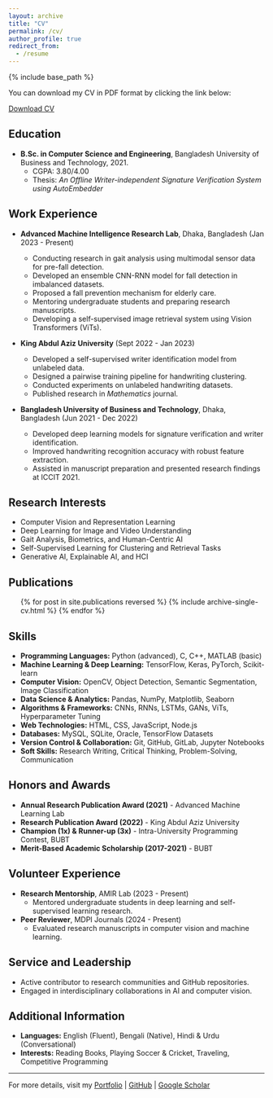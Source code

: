 ```yaml
---
layout: archive
title: "CV"
permalink: /cv/
author_profile: true
redirect_from:
  - /resume
---
```


{% include base_path %}

You can download my CV in PDF format by clicking the link below:

[Download CV](files/Academic_CV.pdf)

## Education

- **B.Sc. in Computer Science and Engineering**, Bangladesh University of Business and Technology, 2021.
  - CGPA: 3.80/4.00
  - Thesis: _An Offline Writer-independent Signature Verification System using AutoEmbedder_

## Work Experience

- **Advanced Machine Intelligence Research Lab**, Dhaka, Bangladesh (Jan 2023 - Present)

  - Conducting research in gait analysis using multimodal sensor data for pre-fall detection.
  - Developed an ensemble CNN-RNN model for fall detection in imbalanced datasets.
  - Proposed a fall prevention mechanism for elderly care.
  - Mentoring undergraduate students and preparing research manuscripts.
  - Developing a self-supervised image retrieval system using Vision Transformers (ViTs).

- **King Abdul Aziz University** (Sept 2022 - Jan 2023)

  - Developed a self-supervised writer identification model from unlabeled data.
  - Designed a pairwise training pipeline for handwriting clustering.
  - Conducted experiments on unlabeled handwriting datasets.
  - Published research in _Mathematics_ journal.

- **Bangladesh University of Business and Technology**, Dhaka, Bangladesh (Jun 2021 - Dec 2022)
  - Developed deep learning models for signature verification and writer identification.
  - Improved handwriting recognition accuracy with robust feature extraction.
  - Assisted in manuscript preparation and presented research findings at ICCIT 2021.

## Research Interests

- Computer Vision and Representation Learning
- Deep Learning for Image and Video Understanding
- Gait Analysis, Biometrics, and Human-Centric AI
- Self-Supervised Learning for Clustering and Retrieval Tasks
- Generative AI, Explainable AI, and HCI

## Publications

<ul>{% for post in site.publications reversed %}
  {% include archive-single-cv.html %}
{% endfor %}</ul>

## Skills

- **Programming Languages:** Python (advanced), C, C++, MATLAB (basic)
- **Machine Learning & Deep Learning:** TensorFlow, Keras, PyTorch, Scikit-learn
- **Computer Vision:** OpenCV, Object Detection, Semantic Segmentation, Image Classification
- **Data Science & Analytics:** Pandas, NumPy, Matplotlib, Seaborn
- **Algorithms & Frameworks:** CNNs, RNNs, LSTMs, GANs, ViTs, Hyperparameter Tuning
- **Web Technologies:** HTML, CSS, JavaScript, Node.js
- **Databases:** MySQL, SQLite, Oracle, TensorFlow Datasets
- **Version Control & Collaboration:** Git, GitHub, GitLab, Jupyter Notebooks
- **Soft Skills:** Research Writing, Critical Thinking, Problem-Solving, Communication

## Honors and Awards

- **Annual Research Publication Award (2021)** - Advanced Machine Learning Lab
- **Research Publication Award (2022)** - King Abdul Aziz University
- **Champion (1x) & Runner-up (3x)** - Intra-University Programming Contest, BUBT
- **Merit-Based Academic Scholarship (2017-2021)** - BUBT

## Volunteer Experience

- **Research Mentorship**, AMIR Lab (2023 - Present)
  - Mentored undergraduate students in deep learning and self-supervised learning research.
- **Peer Reviewer**, MDPI Journals (2024 - Present)
  - Evaluated research manuscripts in computer vision and machine learning.

<!-- ## Talks

<ul>{% for post in site.talks reversed %}
  {% include archive-single-talk-cv.html %}
{% endfor %}</ul>

## Teaching

<ul>{% for post in site.teaching reversed %}
  {% include archive-single-cv.html %}
{% endfor %}</ul> -->

## Service and Leadership

- Active contributor to research communities and GitHub repositories.
- Engaged in interdisciplinary collaborations in AI and computer vision.

## Additional Information

- **Languages:** English (Fluent), Bengali (Native), Hindi & Urdu (Conversational)
- **Interests:** Reading Books, Playing Soccer & Cricket, Traveling, Competitive Programming

---

For more details, visit my [Portfolio](https://zabirmohammad.vercel.app/) | [GitHub](https://github.com/zabirmohammad) | [Google Scholar](https://scholar.google.com/citations?hl=en&user=mLXy1GoAAAAJ)
